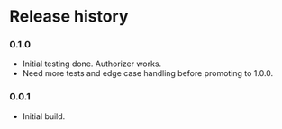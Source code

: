 # Release history

### 0.1.0
* Initial testing done. Authorizer works.
* Need more tests and edge case handling before promoting to 1.0.0.

### 0.0.1
* Initial build.
